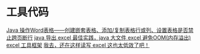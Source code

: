 # 工具代码
[Java 操作Word表格——创建嵌套表格、添加/复制表格行或列、设置表格是否禁止跨页断行](https://www.cnblogs.com/Yesi/p/11691132.html)
[java 导出 excel 最佳实践，java 大文件 excel 避免OOM(内存溢出) excel 工具框架](https://www.cnblogs.com/houbbBlogs/p/10023282.html)
[我去，还在这样读写 excel 这也太低效了吧！](https://www.cnblogs.com/goodAndyxublog/p/12683641.html)
